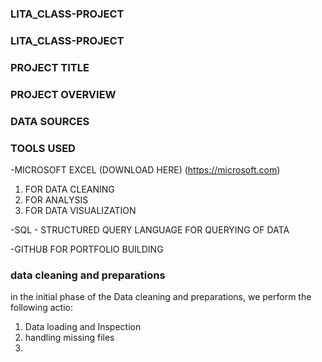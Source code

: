 ### LITA_CLASS-PROJECT
### LITA_CLASS-PROJECT

 ### PROJECT TITLE
### PROJECT OVERVIEW
### DATA SOURCES

### TOOLS USED
-MICROSOFT EXCEL (DOWNLOAD HERE) (https://microsoft.com)
1. FOR DATA CLEANING
2. FOR ANALYSIS
3. FOR DATA VISUALIZATION

 -SQL - STRUCTURED QUERY LANGUAGE FOR QUERYING OF DATA
 
 -GITHUB FOR PORTFOLIO BUILDING

 ### data cleaning and preparations
 in the initial phase of the Data cleaning and preparations, we perform the following actio:
 1. Data loading and Inspection
 2. handling missing files
 3. 
 
